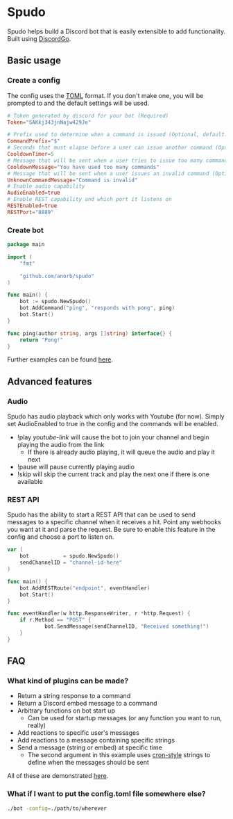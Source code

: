 # Spudo
Spudo helps build a Discord bot that is easily extensible to add functionality. Built using [DiscordGo](https://github.com/bwmarrin/discordgo).

## Basic usage
### Create a config
The config uses the [TOML](https://github.com/toml-lang/toml) format. If you don't make one, you will be prompted to and the default settings will be used.
```toml
# Token generated by discord for your bot (Required)
Token="SAKkj343jnNajw429Je"

# Prefix used to determine when a command is issued (Optional, default: !)
CommandPrefix="$"
# Seconds that must elapse before a user can issue another command (Optional, default: 10)
CooldownTimer=5
# Message that will be sent when a user tries to issue too many commands in a short time (Optional, default: Too many commands at once!)
CooldownMessage="You have used too many commands"
# Message that will be sent when a user issues an invalid command (Optional, default: Invalid command!)
UnknownCommandMessage="Command is invalid"
# Enable audio capability
AudioEnabled=true
# Enable REST capability and which port it listens on
RESTEnabled=true
RESTPort="8889"
```
### Create bot
```go
package main

import (
	"fmt"

	"github.com/anorb/spudo"
)

func main() {
	bot := spudo.NewSpudo()
	bot.AddCommand("ping", "responds with pong", ping)
	bot.Start()
}

func ping(author string, args []string) interface{} {
	return "Pong!"
}
```
Further examples can be found [here](./examples/bot/main.go).

## Advanced features
### Audio
Spudo has audio playback which only works with Youtube (for now). Simply set AudioEnabled to true in the config and the commands will be enabled.

- !play *youtube-link* will cause the bot to join your channel and begin playing the audio from the link
  - If there is already audio playing, it will queue the audio and play it next
- !pause will pause currently playing audio
- !skip will skip the current track and play the next one if there is one available

### REST API
Spudo has the ability to start a REST API that can be used to send messages to a specific channel when it receives a hit. Point any webhooks you want at it and parse the request. Be sure to enable this feature in the config and choose a port to listen on.
```go
var (
	bot           = spudo.NewSpudo()
	sendChannelID = "channel-id-here"
)

func main() {
	bot.AddRESTRoute("endpoint", eventHandler)
	bot.Start()
}

func eventHandler(w http.ResponseWriter, r *http.Request) {
	if r.Method == "POST" {
            bot.SendMessage(sendChannelID, "Received something!")
	}
}
```
## FAQ

### What kind of plugins can be made?

- Return a string response to a command
- Return a Discord embed message to a command
- Arbitrary functions on bot start up
  - Can be used for startup messages (or any function you want to run, really)
- Add reactions to specific user's messages
- Add reactions to a message containing specific strings
- Send a message (string or embed) at specific time
  - The second argument in this example uses [cron-style](https://en.wikipedia.org/wiki/Cron) strings to define when the messages should be sent

All of these are demonstrated [here](./examples/bot/main.go).

### What if I want to put the config.toml file somewhere else?
```sh
./bot -config=./path/to/wherever
```
